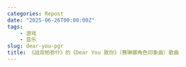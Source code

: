```yaml
---
categories: Repost
date: "2025-06-26T00:00:00Z"
tags:
    - 游戏
    - 音乐
slug: dear-you-pgr
title: 《战双帕弥什》的《Dear You 致你》（赛琳娜角色印象曲）歌曲
---
```

